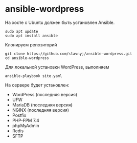 # ansible-wordpress


На хосте c Ubuntu должен быть установлен Ansible.
```
sudo apt update
sudo apt install ansible
```
Клонируем репозиторий
```
git clone https://github.com/slavnyj/ansible-wordpress.git
cd ansible-wordpress
```
Для локальной установки WordPress, выполняем
```
ansible-playbook site.yaml
```

На сервере будет установлен:
- WordPress (последняя версия)
- UFW
- MariaDB (последняя версия)
- NGINX (последняя версия)
- Postfix
- PHP-FPM 7.4
- phpMyAdmin
- Redis
- SFTP
